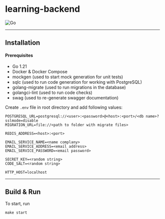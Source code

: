 # learning-backend

![Go](https://img.shields.io/static/v1?label=GO&message=v1.21&color=blue)

---

## Installation

#### Prerequisites

- Go 1.21
- Docker & Docker Compose
- mockgen (used to start mock generation for unit tests)
- sqlc (used to run code generation for working with PostgreSQL)
- golang-migrate (used to run migrations in the database)
- golangci-lint (used to run code checks)
- swag (used to re-generate swagger documentation)

Create `.env` file in root directory and add following values:

```
POSTGRESQL_URL=postgresql://<user>:<password>@<host>:<port>/<db name>?sslmode=disable
MIGRATION_URL=file://<path to folder with migrate files>

REDIS_ADDRESS=<host>:<port>

EMAIL_SERVICE_NAME=<name complany>
EMAIL_SERVICE_ADDRESS=<email address>
EMAIL_SERVICE_PASSWORD=<email password>

SECRET_KEY=<random string>
CODE_SALT=<random string>

HTTP_HOST=localhost
```

---

## Build & Run

To start, run

```
make start
```